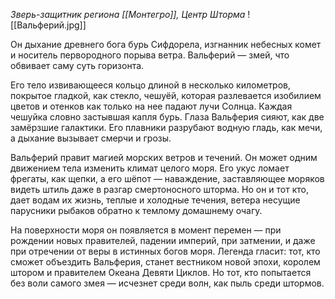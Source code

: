 *Зверь-защитник региона [[Монтегро]], Центр Шторма* 
![[Вальферий.jpg]]

Он дыхание древнего бога бурь Сифдорела, изгнанник небесных комет и носитель первородного порыва ветра. Вальферий — змей, что обвивает саму суть горизонта.

Его тело извивающееся кольцо длиной в несколько километров, покрытое гладкой, как стекло, чешуёй, которая разлевается изобилием цветов и отенков как только на нее падают лучи Солнца. Каждая чешуйка словно застывшая капля бурь. Глаза Вальферия сияют, как две замёрзшие галактики. Его плавники разрубают водную гладь, как мечи, а дыхание вызывает смерчи и грозы.

Вальферий правит магией морских ветров и течений. Он может одним движением тела изменить климат целого моря. Его укус ломает фрегаты, как щепки, а его шёпот — наваждение, заставляющее моряков видеть штиль даже в разгар смертоносного шторма. Но он и тот кто, дает водам их жизнь, теплые и холодные течения, ветера несущие парусники рыбаков обратно к темлому домашнему очагу. 

На поверхности моря он появляется в момент перемен — при рождении новых правителей, падении империй, при затмении, и даже при отречении от веры в истинных богов моря. Легенда гласит: тот, кто сможет объездить Вальферия, станет вестником новой эпохи, королем штором и правителем Океана Девяти Циклов. Но тот, кто попытается без воли самого змея — исчезнет среди волн, как пыль среди штормов.
